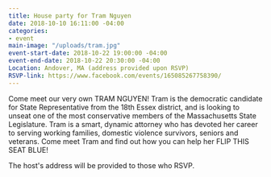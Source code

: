 ```yaml
---
title: House party for Tram Nguyen
date: 2018-10-10 16:11:00 -04:00
categories:
- event
main-image: "/uploads/tram.jpg"
event-start-date: 2018-10-22 19:00:00 -04:00
event-end-date: 2018-10-22 20:30:00 -04:00
Location: Andover, MA (address provided upon RSVP)
RSVP-link: https://www.facebook.com/events/165085267758390/
---
```


Come meet our very own TRAM NGUYEN! Tram is the democratic candidate for State Representative from the 18th Essex district, and is looking to unseat one of the most conservative members of the Massachusetts State Legislature. Tram is a smart, dynamic attorney who has devoted her career to serving working families, domestic violence survivors, seniors and veterans. Come meet Tram and find out how you can help her FLIP THIS SEAT BLUE! 

The host's address will be provided to those who RSVP.